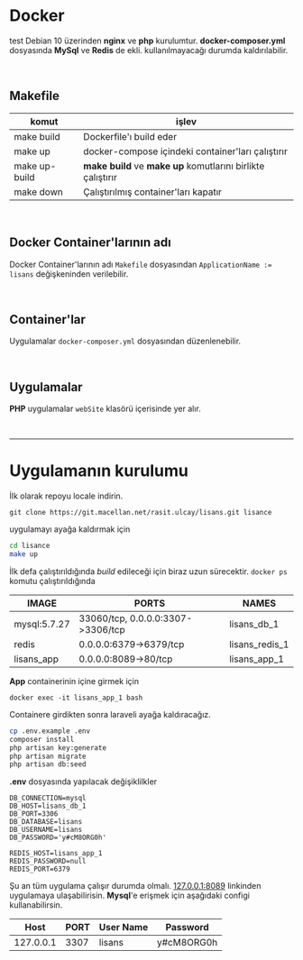 # Docker
test
Debian 10 üzerinden **nginx** ve **php** kurulumtur. __docker-composer.yml__ dosyasında **MySql** ve **Redis** de ekli. kullanılmayacağı durumda kaldırılabilir.

<br />

## Makefile

<center>

|komut|işlev|
|---|---|
|make build|Dockerfile'ı build eder|
|make up|docker-compose içindeki container'ları çalıştırır|
|make up-build|**make build** ve **make up** komutlarını birlikte çalıştırır|
|make down|Çalıştırılmış container'ları kapatır|

</center>

<br />

## Docker Container'larının adı
Docker Container'larının adı `Makefile` dosyasından `ApplicationName := lisans` değişkeninden verilebilir.

<br />

## Container'lar
Uygulamalar `docker-composer.yml` dosyasından düzenlenebilir.

<br />

## Uygulamalar
**PHP** uygulamalar `webSite` klasörü içerisinde yer alır.

<br />

---

# Uygulamanın kurulumu
İlk olarak repoyu locale indirin. 

`git clone https://git.macellan.net/rasit.ulcay/lisans.git lisance`

uygulamayı ayağa kaldırmak için

```bash
cd lisance
make up
```
İlk defa çalıştırıldığında *build* edileceği için biraz uzun sürecektir. `docker ps` komutu çalıştırıldığında
 
| IMAGE | PORTS | NAMES |
|---|---|---|
| mysql:5.7.27 | 33060/tcp, 0.0.0.0:3307->3306/tcp | lisans_db_1 |
| redis | 0.0.0.0:6379->6379/tcp | lisans_redis_1 |
| lisans_app | 0.0.0.0:8089->80/tcp | lisans_app_1 |


**App** containerinin içine girmek için 

`docker exec -it lisans_app_1 bash`

Containere girdikten sonra laraveli ayağa kaldıracağız.

```bash
cp .env.example .env 
composer install
php artisan key:generate
php artisan migrate
php artisan db:seed
```
__.env__ dosyasında yapılacak değişiklilkler

```.dotenv
DB_CONNECTION=mysql
DB_HOST=lisans_db_1
DB_PORT=3306
DB_DATABASE=lisans
DB_USERNAME=lisans
DB_PASSWORD='y#cM8ORG0h'

REDIS_HOST=lisans_app_1
REDIS_PASSWORD=null
REDIS_PORT=6379
```

Şu an tüm uygulama çalışır durumda olmalı. [127.0.0.1:8089](http://127.0.0.1:8089/) linkinden uygulamaya ulaşabilirisin. 
**Mysql**'e erişmek için aşağıdaki configi kullanabilirsin.

<center>

| Host | PORT | User Name | Password |
|---|---|---|---|
| 127.0.0.1 | 3307 | lisans | y#cM8ORG0h |

</center>
